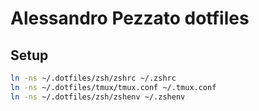 # Alessandro Pezzato dotfiles

## Setup

```sh
ln -ns ~/.dotfiles/zsh/zshrc ~/.zshrc
ln -ns ~/.dotfiles/tmux/tmux.conf ~/.tmux.conf
ln -ns ~/.dotfiles/zsh/zshenv ~/.zshenv
```
